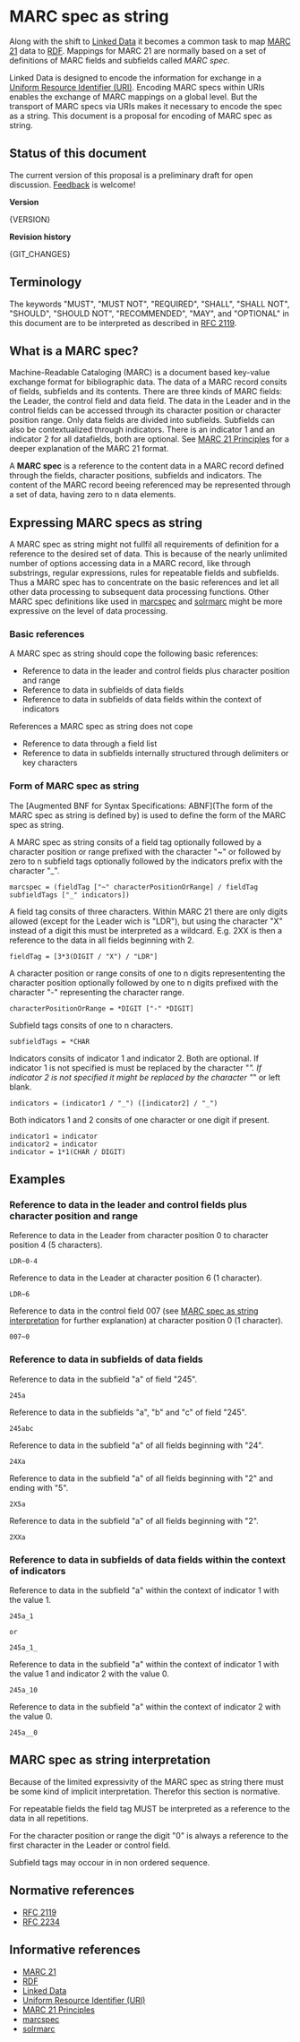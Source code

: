 # MARC spec as string

Along with the shift to [Linked Data] it becomes a common task to map [MARC 21] data to [RDF]. Mappings for MARC 21 are normally based on a set of definitions of MARC fields and subfields called *MARC spec*.

Linked Data is designed to encode the information for exchange in a [Uniform Resource Identifier (URI)]. Encoding MARC specs within URIs enables the exchange of MARC mappings on a global level. But the transport of MARC specs via URIs makes it necessary to encode the spec as a string. This document is a proposal for encoding of MARC spec as string.

## Status of this document

The current version of this proposal is a preliminary draft for open discussion. [Feedback](https://github.com/cklee/marc-spec/issues) is welcome!

**Version**

{VERSION}

**Revision history**

{GIT_CHANGES}



## Terminology

The keywords "MUST", "MUST NOT", "REQUIRED", "SHALL", "SHALL NOT", "SHOULD", "SHOULD NOT", "RECOMMENDED", "MAY", and "OPTIONAL" in this document are to be interpreted as described in [RFC 2119].


## What is a MARC spec?

Machine-Readable Cataloging (MARC) is a document based key-value exchange format for bibliographic data. The data of a MARC record consits of fields, subfields and its contents. There are three kinds of MARC fields: the Leader, the control field and data field. The data in the Leader and in the control fields can be accessed through its character position or character position range. Only data fields are divided into subfields. Subfields can also be contextualized through indicators. There is an indicator 1 and an indicator 2 for all datafields, both are optional. See [MARC 21 Principles] for a deeper explanation of the MARC 21 format.

A **MARC spec** is a reference to the content data in a MARC record defined through the fields, character positions, subfields and indicators. The content of the MARC record beeing referenced may be represented through a set of data, having zero to n data elements.

## Expressing MARC specs as string

A MARC spec as string might not fullfil all requirements of definition for a reference to the desired set of data. This is because of the nearly unlimited number of options accessing data in a MARC record, like through substrings, regular expressions, rules for repeatable fields and subfields. Thus a MARC spec has to concentrate on the basic references and let all other data processing to subsequent data processing functions. Other MARC spec definitions like used in [marcspec] and [solrmarc] might be more expressive on the level of data processing.

### Basic references

A MARC spec as string should cope the following basic references:

* Reference to data in the leader and control fields plus character position and range
* Reference to data in subfields of data fields
* Reference to data in subfields of data fields within the context of indicators

References a MARC spec as string does not cope

* Reference to data through a field list
* Reference to data in subfields internally structured through delimiters or key characters 

### Form of MARC spec as string

The [Augmented BNF for Syntax Specifications: ABNF](The form of the MARC spec as string is defined by) is used to define the form of the MARC spec as string.

A MARC spec as string consits of a field tag optionally followed by a character position or range prefixed with the character "~" or followed by zero to n subfield tags optionally followed by the indicators prefix with the character "_".

```
marcspec = (fieldTag ["~" characterPositionOrRange] / fieldTag subfieldTags ["_" indicators])
```

A field tag consits of three characters. Within MARC 21 there are only digits allowed (except for the Leader wich is "LDR"), but using the character "X" instead of a digit this must be interpreted as a wildcard. E.g. 2XX is then a reference to the data in all fields beginning with 2.

```
fieldTag = [3*3(DIGIT / "X") / "LDR"]
```

A character position or range consits of one to n digits represententing the character position optionally followed by one to n digits prefixed with the character "-" representing the character range.

```
characterPositionOrRange = *DIGIT ["-" *DIGIT]
```

Subfield tags consits of one to n characters.

```
subfieldTags = *CHAR
```

Indicators consits of indicator 1 and indicator 2. Both are optional. If indicator 1 is not specified is must be replaced by the character "_". If indicator 2 is not specified it might be replaced by the character "_" or left blank.

```
indicators = (indicator1 / "_") ([indicator2] / "_")
```

Both indicators 1 and 2 consits of one character or one digit if present.

```
indicator1 = indicator
indicator2 = indicator
indicator = 1*1(CHAR / DIGIT)
```

## Examples

### Reference to data in the leader and control fields plus character position and range

Reference to data in the Leader from character position 0 to character position 4 (5 characters).

```
LDR~0-4
```

Reference to data in the Leader at character position 6 (1 character).

```
LDR~6
```

Reference to data in the control field 007 (see [MARC spec as string interpretation](#interpretation) for further explanation) at character position 0 (1 character).

```
007~0
```

### Reference to data in subfields of data fields

Reference to data in the subfield "a" of field "245".

```
245a
```

Reference to data in the subfields "a", "b" and "c" of field "245".

```
245abc
```

Reference to data in the subfield "a" of all fields beginning with "24".

```
24Xa
```

Reference to data in the subfield "a" of all fields beginning with "2" and ending with "5".

```
2X5a
```

Reference to data in the subfield "a" of all fields beginning with "2".

```
2XXa
```

### Reference to data in subfields of data fields within the context of indicators

Reference to data in the subfield "a" within the context of indicator 1 with the value 1.

```
245a_1

or

245a_1_
```

Reference to data in the subfield "a" within the context of indicator 1 with the value 1 and indicator 2 with the value 0.

```
245a_10
```

Reference to data in the subfield "a" within the context of indicator 2 with the value 0.

```
245a__0
```

## MARC spec as string interpretation

[MARC spec as string interpretation]: #interpretation

Because of the limited expressivity of the MARC spec as string there must be some kind of implicit interpretation. Therefor this section is normative.

For repeatable fields the field tag MUST be interpreted as a reference to the data in all repetitions.

For the character position or range the digit "0" is always a reference to the first character in the Leader or control field.

Subfield tags may occour in in non ordered sequence. 


## Normative references

* [RFC 2119]
* [RFC 2234]

## Informative references

* [MARC 21]
* [RDF]
* [Linked Data]
* [Uniform Resource Identifier (URI)]
* [MARC 21 Principles]
* [marcspec]
* [solrmarc]



[MARC 21]: http://www.loc.gov/marc/
[RDF]: http://www.w3.org/TR/rdf-primer/
[Linked Data]: http://www.w3.org/DesignIssues/LinkedData.html
[Uniform Resource Identifier (URI)]: http://www.ietf.org/rfc/rfc3986.txt
[MARC 21 Principles]: http://www.loc.gov/marc/96principl.html
[marcspec]: https://github.com/billdueber/marcspec
[solrmarc]: https://code.google.com/p/solrmarc/
[RFC 2119]: http://www.ietf.org/rfc/rfc2119.txt
[RFC 2234]: https://www.ietf.org/rfc/rfc2234.txt
